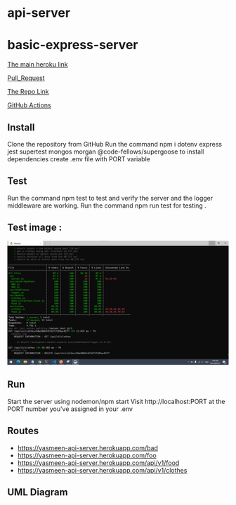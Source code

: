 # api-server

# basic-express-server

[The main heroku link](https://yasmeen-api-server.herokuapp.com/)

[Pull_Request](https://github.com/yasmeenokh/api-server/pull/1)

[The Repo Link](https://github.com/yasmeenokh/api-server)

[GitHub Actions](https://github.com/yasmeenokh/api-server/actions)

## Install
Clone the repository from GitHub
Run the command npm i dotenv express jest supertest mongos morgan @code-fellows/supergoose to install dependencies
create .env file with PORT variable
## Test
Run the command npm test to test and verify the server and the logger middleware  are working.
Run the command npm run test for testing .

## Test image : 
![test](./images/test-lab04.png)
## Run
Start the server using nodemon/npm start
Visit http://localhost:PORT at the PORT number you've assigned in your .env

## Routes
* https://yasmeen-api-server.herokuapp.com/bad
* https://yasmeen-api-server.herokuapp.com/foo
* https://yasmeen-api-server.herokuapp.com/api/v1/food
* https://yasmeen-api-server.herokuapp.com/api/v1/clothes

## UML Diagram

<!-- ![uml](./images/Lab02.jpg) -->
